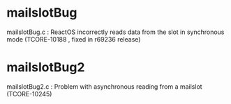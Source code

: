 # mailslotBug
mailslotBug.c  : ReactOS incorrectly reads data from the slot in synchronous mode (TCORE-10188 , fixed in r69236 release)
# mailslotBug2
mailslotBug2.c : Problem with asynchronous reading from a mailslot (TCORE-10245)

